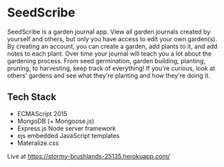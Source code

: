 # SeedScribe
SeedScribe is a garden journal app. View all garden journals created by yourself and others, but only you have access
to edit your own garden(s). By creating an account, you can create a garden, add plants to it, and add notes to each plant.
Over time your journal will teach you a lot about the gardening process. From seed germination, garden building, planting,
pruning, to harvesting, keep track of everything! If you're curious, look at others' gardens and see what they're planting and how they're doing it. 

## Tech Stack
* ECMAScript 2015
* MongoDB (+ Mongoose.js)
* Express.js Node server framework
* ejs embedded JavaScript templates
* Materalize.css

Live at https://stormy-brushlands-25135.herokuapp.com/ 


